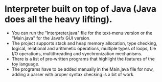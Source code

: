 <h1> Interpreter built on top of Java (Java does all the heavy lifting). </h1>

<ul>
  <li> You can run the "Interpreter.java" file for the text-menu version or the "Main.java" for the Javafx GUI version. </li>
  <li> The project supports stack and heap memory allocation, type checking, logical, relational and arithmetic operations, multiple types of loops, file I/O operations, multithreading and synchronization mechanisms. </li>
  <li> There is a list of pre-written programs that highlight the features of the toy language.</li>
  <li> The programs have to be added manually in the Main.java file for now, adding a parser with proper syntax checking is a bit of work.</li>
</ul>

